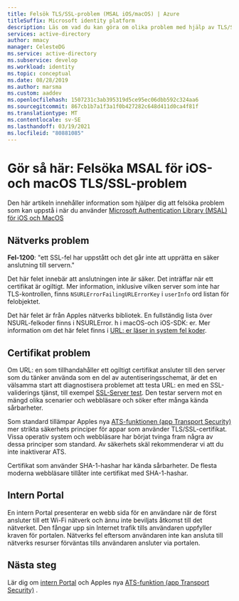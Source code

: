 ```yaml
---
title: Felsök TLS/SSL-problem (MSAL iOS/macOS) | Azure
titleSuffix: Microsoft identity platform
description: Läs om vad du kan göra om olika problem med hjälp av TLS/SSL-certifikat med MSAL. Mål-C-bibliotek.
services: active-directory
author: mmacy
manager: CelesteDG
ms.service: active-directory
ms.subservice: develop
ms.workload: identity
ms.topic: conceptual
ms.date: 08/28/2019
ms.author: marsma
ms.custom: aaddev
ms.openlocfilehash: 1507231c3ab395319d5ce95ec06dbb592c324aa6
ms.sourcegitcommit: 867cb1b7a1f3a1f0b427282c648d411d0ca4f81f
ms.translationtype: MT
ms.contentlocale: sv-SE
ms.lasthandoff: 03/19/2021
ms.locfileid: "80881085"
---
```

# <a name="how-to-troubleshoot-msal-for-ios-and-macos-tlsssl-issues"></a>Gör så här: Felsöka MSAL för iOS-och macOS TLS/SSL-problem

Den här artikeln innehåller information som hjälper dig att felsöka problem som kan uppstå i när du använder [Microsoft Authentication Library (MSAL) för iOS och MacOS](reference-v2-libraries.md)

## <a name="network-issues"></a>Nätverks problem

**Fel-1200**: "ett SSL-fel har uppstått och det går inte att upprätta en säker anslutning till servern."

Det här felet innebär att anslutningen inte är säker. Det inträffar när ett certifikat är ogiltigt. Mer information, inklusive vilken server som inte har TLS-kontrollen, finns `NSURLErrorFailingURLErrorKey` i `userInfo` ord listan för felobjektet.

Det här felet är från Apples nätverks bibliotek. En fullständig lista över NSURL-felkoder finns i NSURLError. h i macOS-och iOS-SDK: er. Mer information om det här felet finns i [URL: er läser in system fel koder](https://developer.apple.com/documentation/foundation/1508628-url_loading_system_error_codes?language=objc).

## <a name="certificate-issues"></a>Certifikat problem

Om URL: en som tillhandahåller ett ogiltigt certifikat ansluter till den server som du tänker använda som en del av autentiseringsschemat, är det en välsamma start att diagnostisera problemet att testa URL: en med en SSL-validerings tjänst, till exempel [SSL-Server test](https://www.ssllabs.com/ssltest/analyze.html). Den testar servern mot en mängd olika scenarier och webbläsare och söker efter många kända sårbarheter.

Som standard tillämpar Apples nya [ATS-funktionen (app Transport Security)](https://developer.apple.com/library/archive/documentation/General/Reference/InfoPlistKeyReference/Articles/CocoaKeys.html#//apple_ref/doc/uid/TP40009251-SW35) mer strikta säkerhets principer för appar som använder TLS/SSL-certifikat. Vissa operativ system och webbläsare har börjat tvinga fram några av dessa principer som standard. Av säkerhets skäl rekommenderar vi att du inte inaktiverar ATS.

Certifikat som använder SHA-1-hashar har kända sårbarheter. De flesta moderna webbläsare tillåter inte certifikat med SHA-1-hashar.

## <a name="captive-portals"></a>Intern Portal

En intern Portal presenterar en webb sida för en användare när de först ansluter till ett Wi-Fi nätverk och ännu inte beviljats åtkomst till det nätverket. Den fångar upp sin Internet trafik tills användaren uppfyller kraven för portalen. Nätverks fel eftersom användaren inte kan ansluta till nätverks resurser förväntas tills användaren ansluter via portalen.

## <a name="next-steps"></a>Nästa steg

Lär dig om [intern Portal](https://en.wikipedia.org/wiki/Captive_portal) och Apples nya [ATS-funktion (app Transport Security)](https://developer.apple.com/library/archive/documentation/General/Reference/InfoPlistKeyReference/Articles/CocoaKeys.html#//apple_ref/doc/uid/TP40009251-SW35) .
